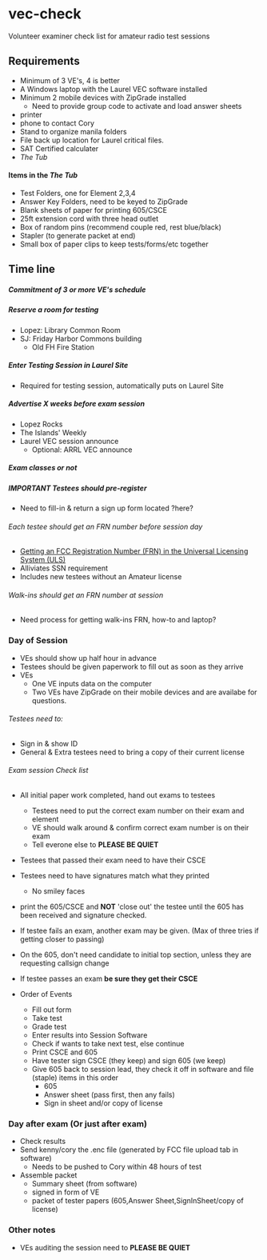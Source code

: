 # vec-check
Volunteer examiner check list for amateur radio test sessions

## Requirements
* Minimum of 3 VE's, 4 is better
* A Windows laptop with the Laurel VEC software installed
* Minimum 2 mobile devices with ZipGrade installed
  * Need to provide group code to activate and load answer sheets
* printer
* phone to contact Cory
* Stand to organize manila folders
* File back up location for Laurel critical files.
* SAT Certified calculater
* _The Tub_

#### Items in the _The Tub_
* Test Folders, one for Element 2,3,4
* Answer Key Folders, need to be keyed to ZipGrade
* Blank sheets of paper for printing 605/CSCE
* 25ft extension cord with three head outlet
* Box of random pins (recommend couple red, rest blue/black)
* Stapler (to generate packet at end)
* Small box of paper clips to keep tests/forms/etc together


## Time line

##### Commitment of 3 or more VE's schedule
#####  Reserve a room for testing
* Lopez: Library Common Room
* SJ: Friday Harbor Commons building
  * Old FH Fire Station

##### Enter Testing Session in Laurel Site
* Required for testing session, automatically puts on Laurel Site

##### Advertise X weeks before exam session
* Lopez Rocks
* The Islands' Weekly
* Laurel VEC session announce
  * Optional: ARRL VEC announce


##### Exam classes or not

##### __IMPORTANT__ Testees should pre-register
* Need to fill-in & return a sign up form located ?here?

###### Each testee should get an FRN number before session day
* [Getting
an FCC Registration Number (FRN) in the Universal Licensing System
(ULS)](https://www.fcc.gov/wireless/support/universal-licensing-system-uls-resources/getting-fcc-registration-number-frn)
* Alliviates SSN requirement
* Includes new testees without an Amateur license

###### Walk-ins should get an FRN number at session
* Need process for getting walk-ins FRN, how-to and laptop?

### Day of Session
* VEs should show up half hour in advance
* Testees should be given paperwork to fill out as soon as they arrive
* VEs
  * One VE inputs data on the computer
  * Two VEs have ZipGrade on their mobile devices and are availabe for
  questions.

###### Testees need to:
* Sign in & show ID
* General & Extra testees need to bring a copy of their current
license

###### Exam session Check list
* All initial paper work completed, hand out exams to testees
  * Testees need to put the correct exam number on their exam and element
  * VE should walk around & confirm correct exam number is on their
  exam
  * Tell everone else to __PLEASE BE QUIET__
* Testees that passed their exam need to have their CSCE
* Testees need to have signatures match what they printed
  * No smiley faces

* print the 605/CSCE and __NOT__ 'close out' the testee until the 605
has been received and signature checked.
* If testee fails an exam, another exam may be given. (Max of three tries if getting closer to passing)
* On the 605, don't need candidate to initial top section, unless they are requesting callsign change
* If testee passes an exam __be sure they get their CSCE__

* Order of Events
  * Fill out form
  * Take test
  * Grade test
  * Enter results into Session Software
  * Check if wants to take next test, else continue
  * Print CSCE and 605 
  * Have tester sign CSCE (they keep) and sign 605 (we keep)
  * Give 605 back to session lead, they check it off in software and file (staple) items in this order
     * 605
     * Answer sheet (pass first, then any fails)
     * Sign in sheet and/or copy of license
  
### Day after exam (Or just after exam)

* Check results
* Send kenny/cory the .enc file (generated by FCC file upload tab in software)
  * Needs to be pushed to Cory within 48 hours of test 
* Assemble packet
  * Summary sheet (from software)
  * signed in form of VE
  * packet of tester papers (605,Answer Sheet,SignInSheet/copy of license)

### Other notes
* VEs auditing the session need to __PLEASE BE QUIET__


